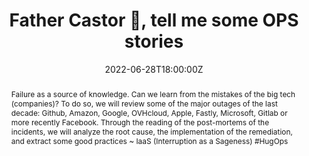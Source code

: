 ---
title: Father Castor 🐻, tell me some OPS stories

event: SophiaConf 2022
event_url: https://www.telecom-valley.fr/sophiaconf-2022/# https://www.telecom-valley.fr/actions/conferences-ateliers/sophiaconf/

location: Sophia-Antopolis (Université Côte d’Azur)
address:
  street: 930 route des Colles
  city: Biot
  region: Côte d’Azur
  postcode: '06410'
  country: France

summary: Failure as a source of knowledge
abstract: "Failure as a source of knowledge. Can we learn from the mistakes of the big tech (companies)? To do so, we will review some of the major outages of the last decade: Github, Amazon, Google, OVHcloud, Apple, Fastly, Microsoft, Gitlab or more recently Facebook. Through the reading of the post-mortems of the incidents, we will analyze the root cause, the implementation of the remediation, and extract some good practices ~ IaaS (Interruption as a Sageness) #HugOps"

date: "2022-06-28T18:00:00Z"
date_end: "2022-06-28T20:00:00Z"
all_day: false

publishDate: "2022-05-01T00:00:00Z"

authors: [David Aparicio]
tags: [Cloud, SRE, Quickie]

featured: false

image:
  caption: 'Image credit: [**SophiaConf 2022**](https://www.telecom-valley.fr/sophiaconf-2022/)'
  focal_point: Right

links:
#- icon: binoculars
#  icon_pack: fas
#  name: Description
#  url: https://cfp.devoxx.fr/2022/talk/BJV-2519
#- icon: comments
#  icon_pack: fas
#  name: Avis
#  url: https://s.42l.fr/devoxxcastor
url_code: ""
url_pdf: ""
url_slides: ""
url_video: ""

slides: ""
projects: []
---